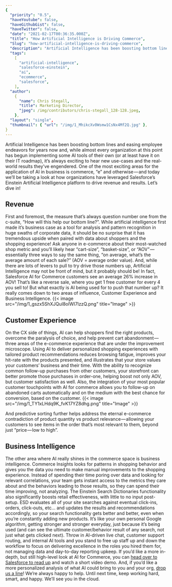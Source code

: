```yaml
---
{
  "priority": "0.5",
  "haveYoutube": false,
  "haveGithubGist": false,
  "haveTwitter": false,
  "date": "2021-02-17T00:36:35.000Z",
  "title": "How Artificial Intelligence is Driving Commerce",
  "Slug": "how-artificial-intelligence-is-driving-commerce",
  "description": "Artificial Intelligence has been boosting bottom lines and easing employee endeavors for years now and, while almost every organization at this point has begun implementing some AI tools of their own (or at least have it on their IT roadmap), it’s always exciting to hear new use-cases and the real-world results they’ve engendered. One of the most exciting areas for the application of AI in business is commerce, “e” and otherwise — and today we’ll be taking a look at how organizations have leveraged Salesforce’s Einstein Artificial Intelligence platform to drive revenue and results..",
  "tags":
    [
      "artificial-intelligence",
      "salesforce-einstein",
      "ai",
      "ecommerce",
      "salesforce",
    ],
  "author":
    {
      "name": Chris Stegall,
      "title": Marketing Director,
      "jpeg": /img/contributors/chris-stegall_128-128.jpeg,
    },
  "layout": "single",
  "thumbnail": { "url": "/img/1_MhikcXv0Wsmw1CsNx4Mf2Q.jpg" },
}
---
```


Artificial Intelligence has been boosting bottom lines and easing employee endeavors for years now and, while almost every organization at this point has begun implementing some AI tools of their own (or at least have it on their IT roadmap), it’s always exciting to hear new use-cases and the real-world results they’ve engendered. One of the most exciting areas for the application of AI in business is commerce, “e” and otherwise — and today we’ll be taking a look at how organizations have leveraged Salesforce’s Einstein Artificial Intelligence platform to drive revenue and results.
Let’s dive in!

## Revenue

First and foremost, the measure that’s always question number one from the c-suite, “How will this help our bottom line?”. While artificial intelligence first made it’s business case as a tool for analysis and pattern recognition in huge swaths of corporate data, it should be no surprise that it has tremendous upside when paired with data about shoppers and the shopping experience!
Ask anyone in e-commerce about their most-watched shop metric and you’ll likely hear “cart-size”, “basket-size”, or “AOV” — essentially three ways to say the same thing, “on average, what’s the average amount of each sale?” (AOV = average order value). And, while there are lots of levers to pull to try drive those numbers up, Artificial Intelligence may not be front of mind, but it probably should be!
In fact, Salesforce AI for Commerce customers see an average 26% increase in AOV! That’s like a reverse sale, where you get 1 free customer for every 4 you sell to!
But what exactly is AI being used for to push that number up? It really comes down to two areas of influence, Customer Experience and Business Intelligence.
{{< image src="/img/1_gszx5ShXJQul8oIWI7lzzQ.png" title="Image" >}}

## Customer Experience

On the CX side of things, AI can help shoppers find the right products, overcome the paralysis of choice, and help prevent cart abandonment — three areas of the e-commerce experience that are under the improvement microscope.
Using AI to deliver personalized shopping experiences with tailored product recommendations reduces browsing fatigue, improves your hit-rate with the products presented, and illustrates that your store values your customers’ business and their time. With the ability to recognize common follow-up purchases from other customers, your storefront can better promote those purchases in order-one, helping boost not only AOV, but customer satisfaction as well.
Also, the integration of your most popular customer touchpoints with AI for commerce allows you to follow-up on abandoned carts automatically and on the medium with the best chance for conversion, based on the customer.
{{< image src="/img/1_TY1xLHdq9K_fvK17YZ8dhg.png" title="Image" >}}

And predictive sorting further helps address the eternal e-commerce contradiction of product quantity vs product relevance — allowing your customers to see items in the order that’s most relevant to them, beyond just “price — low to high”.

## Business Intelligence

The other area where AI really shines in the commerce space is business intelligence. Commerce Insights looks for patterns in shopping behavior and gives you the data you need to make manual improvements to the shopping experience. Instead of spending their time poring over data and looking for relevant correlations, your team gets instant access to the metrics they care about and the behaviors leading to those results, so they can spend their time improving, not analyzing.
The Einstein Search Dictionaries functionality also significantly boosts retail effectiveness, with little to no input post-setup. ESD evaluates all of your site searches against eventual click-ins, orders, click-outs, etc… and updates the results and recommendations accordingly, so your search functionality gets better and better, even when you’re constantly adding new products. It’s like your own personal Google algorithm, getting stronger and stronger everyday, just because it’s being used (and can see the ultimate customer/behavior result of any search, not just what gets clicked next).
Throw in AI-driven live chat, customer support routing, and internal AI tools and you stand to free up staff up and down the workflow to focus on delivering excellence in the roles you hired them for, not managing data and day-to-day reporting upkeep.
If you’d like a more in-depth, but still high-level look at AI for Commerce, you can [head over to Salesforce to read up](https://www.salesforce.com/products/commerce-cloud/commerce-cloud-einstein/) and watch a short video demo.
And, if you’d like a more personalized analysis of what AI could bring to you and your org, [drop us a line](https://appexchange.salesforce.com/appxConsultingListingDetail?listingId=a0N30000001gF9jEAE)! We’re always happy to help.
Until next time, keep working hard, smart, and happy. We’ll see you in the cloud.
